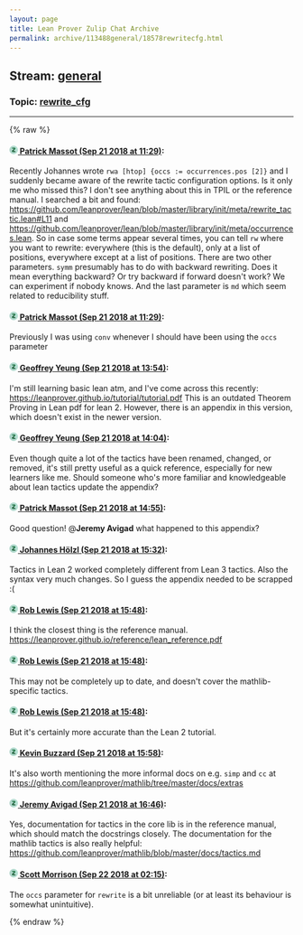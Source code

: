 ```yaml
---
layout: page
title: Lean Prover Zulip Chat Archive 
permalink: archive/113488general/18578rewritecfg.html
---
```


## Stream: [general](index.html)
### Topic: [rewrite_cfg](18578rewritecfg.html)

---


{% raw %}
#### [![Click to go to Zulip](../../assets/img/zulip2.png) Patrick Massot (Sep 21 2018 at 11:29)](https://leanprover.zulipchat.com/#narrow/stream/113488-general/topic/rewrite_cfg/near/134366830):
Recently Johannes wrote `rwa [htop] {occs := occurrences.pos [2]}` and I suddenly became aware of the rewrite tactic configuration options. Is it only me who missed this? I don't see anything about this in TPIL or the reference manual. I searched a bit and found: https://github.com/leanprover/lean/blob/master/library/init/meta/rewrite_tactic.lean#L11 and https://github.com/leanprover/lean/blob/master/library/init/meta/occurrences.lean. So in case some terms appear several times, you can tell `rw` where you want to rewrite: everywhere (this is the default), only at a list of positions, everywhere except at a list of positions. There are two other parameters. `symm` presumably has to do with backward rewriting. Does it mean everything backward? Or try backward if forward doesn't work? We can experiment if nobody knows. And the last parameter is `md` which seem related to reducibility stuff.

#### [![Click to go to Zulip](../../assets/img/zulip2.png) Patrick Massot (Sep 21 2018 at 11:29)](https://leanprover.zulipchat.com/#narrow/stream/113488-general/topic/rewrite_cfg/near/134366841):
Previously I was using `conv` whenever I should have been using the `occs` parameter

#### [![Click to go to Zulip](../../assets/img/zulip2.png) Geoffrey Yeung (Sep 21 2018 at 13:54)](https://leanprover.zulipchat.com/#narrow/stream/113488-general/topic/rewrite_cfg/near/134372914):
I'm still learning basic lean atm, and I've come across this recently: https://leanprover.github.io/tutorial/tutorial.pdf
This is an outdated Theorem Proving in Lean pdf for lean 2. However, there is an appendix in this version, which doesn't exist in the newer version.

#### [![Click to go to Zulip](../../assets/img/zulip2.png) Geoffrey Yeung (Sep 21 2018 at 14:04)](https://leanprover.zulipchat.com/#narrow/stream/113488-general/topic/rewrite_cfg/near/134373418):
Even though quite a lot of the tactics have been renamed, changed, or removed, it's still pretty useful as a quick reference, especially for new learners like me. Should someone who's more familiar and knowledgeable about lean tactics update the appendix?

#### [![Click to go to Zulip](../../assets/img/zulip2.png) Patrick Massot (Sep 21 2018 at 14:55)](https://leanprover.zulipchat.com/#narrow/stream/113488-general/topic/rewrite_cfg/near/134375895):
Good question! @**Jeremy Avigad** what happened to this appendix?

#### [![Click to go to Zulip](../../assets/img/zulip2.png) Johannes Hölzl (Sep 21 2018 at 15:32)](https://leanprover.zulipchat.com/#narrow/stream/113488-general/topic/rewrite_cfg/near/134377970):
Tactics in Lean 2 worked completely different from Lean 3 tactics. Also the syntax very much changes. So I guess the appendix needed to be scrapped :(

#### [![Click to go to Zulip](../../assets/img/zulip2.png) Rob Lewis (Sep 21 2018 at 15:48)](https://leanprover.zulipchat.com/#narrow/stream/113488-general/topic/rewrite_cfg/near/134378895):
I think the closest thing is the reference manual. https://leanprover.github.io/reference/lean_reference.pdf

#### [![Click to go to Zulip](../../assets/img/zulip2.png) Rob Lewis (Sep 21 2018 at 15:48)](https://leanprover.zulipchat.com/#narrow/stream/113488-general/topic/rewrite_cfg/near/134378904):
This may not be completely up to date, and doesn't cover the mathlib-specific tactics.

#### [![Click to go to Zulip](../../assets/img/zulip2.png) Rob Lewis (Sep 21 2018 at 15:48)](https://leanprover.zulipchat.com/#narrow/stream/113488-general/topic/rewrite_cfg/near/134378921):
But it's certainly more accurate than the Lean 2 tutorial.

#### [![Click to go to Zulip](../../assets/img/zulip2.png) Kevin Buzzard (Sep 21 2018 at 15:58)](https://leanprover.zulipchat.com/#narrow/stream/113488-general/topic/rewrite_cfg/near/134379488):
It's also worth mentioning the more informal docs on e.g. `simp` and `cc` at https://github.com/leanprover/mathlib/tree/master/docs/extras

#### [![Click to go to Zulip](../../assets/img/zulip2.png) Jeremy Avigad (Sep 21 2018 at 16:46)](https://leanprover.zulipchat.com/#narrow/stream/113488-general/topic/rewrite_cfg/near/134382321):
Yes, documentation for tactics in the core lib is in the reference manual, which should match the docstrings closely. The documentation for the mathlib tactics is also really helpful: https://github.com/leanprover/mathlib/blob/master/docs/tactics.md

#### [![Click to go to Zulip](../../assets/img/zulip2.png) Scott Morrison (Sep 22 2018 at 02:15)](https://leanprover.zulipchat.com/#narrow/stream/113488-general/topic/rewrite_cfg/near/134413575):
The `occs` parameter for `rewrite` is a bit unreliable (or at least its behaviour is somewhat unintuitive).


{% endraw %}
